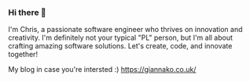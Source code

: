 ### Hi there 👋 

I'm Chris, a passionate software engineer who thrives on innovation and creativity. I'm definitely not your typical "PL" person, but I'm all about crafting amazing software solutions. Let's create, code, and innovate together! 

My blog in case you're intersted :) https://giannako.co.uk/

<!--
**goodtoseeu57/goodtoseeu57** is a ✨ _special_ ✨ repository because its `README.md` (this file) appears on your GitHub profile.

Here are some ideas to get you started:

- 🔭 I’m currently working on ...
- 🌱 I’m currently learning ...
- 👯 I’m looking to collaborate on ...
- 🤔 I’m looking for help with ...
- 💬 Ask me about ...
- 📫 How to reach me: ...
- 😄 Pronouns: ...
- ⚡ Fun fact: ...
-->
